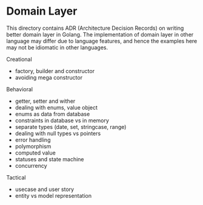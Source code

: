 # Domain Layer

This directory contains ADR (Architecture Decision Records) on writing better domain layer in Golang. The implementation of domain layer in other language may differ due to language features, and hence the examples here may not be idiomatic in other languages.


Creational
- factory, builder and constructor
- avoiding mega constructor

Behavioral
- getter, setter and wither
- dealing with enums, value object
- enums as data from database
- constraints in database vs in memory
- separate types (date, set, stringcase, range)
- dealing with null types vs pointers
- error handling
- polymorphism
- computed value
- statuses and state machine
- concurrency

Tactical
- usecase and user story
- entity vs model representation

